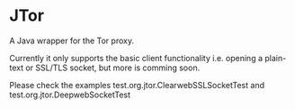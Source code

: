 # JTor
A Java wrapper for the Tor proxy.

Currently it only supports the basic client functionality i.e. opening a plain-text or SSL/TLS socket, but more is comming soon.

Please check the examples test.org.jtor.ClearwebSSLSocketTest and test.org.jtor.DeepwebSocketTest
